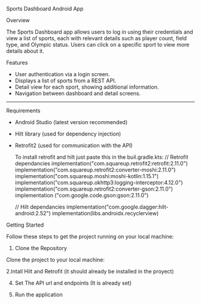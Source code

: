 Sports Dashboard Android App

Overview

The Sports Dashboard app allows users to log in using their credentials and view a list of sports, each with relevant details such as player count, field type, and Olympic status. Users can click on a specific sport to view more details about it.

Features

- User authentication via a login screen.
- Displays a list of sports from a REST API.
- Detail view for each sport, showing additional information.
- Navigation between dashboard and detail screens.
---
Requirements
- Android Studio (latest version recommended)
- Hilt library (used for dependency injection)
- Retrofit2 (used for communication with the API)

  To install retrofit and hilt just paste this in the buil.gradle.kts:
  // Retrofit dependancies
    implementation("com.squareup.retrofit2:retrofit:2.11.0")
    implementation("com.squareup.retrofit2:converter-moshi:2.11.0")
    implementation("com.squareup.moshi:moshi-kotlin:1.15.1")
    implementation("com.squareup.okhttp3:logging-interceptor:4.12.0")
    implementation("com.squareup.retrofit2:converter-gson:2.11.0")
    implementation ("com.google.code.gson:gson:2.11.0")



    // Hilt dependancies
    implementation("com.google.dagger:hilt-android:2.52")
    implementation(libs.androidx.recyclerview)

Getting Started

Follow these steps to get the project running on your local machine:

1. Clone the Repository

Clone the project to your local machine:

2.Intall Hilt and Retrofit (it should already be installed in the proyect)

4. Set The API url and endpoints (It is already set)

3. Run the application
